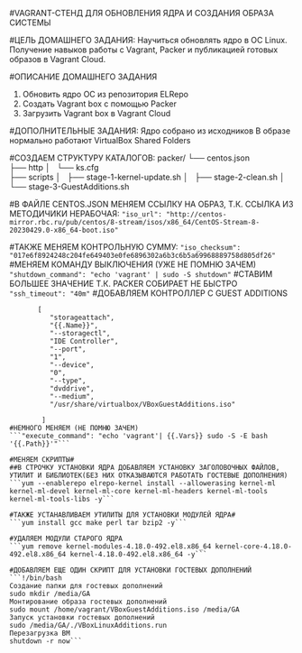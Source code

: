 #VAGRANT-СТЕНД ДЛЯ ОБНОВЛЕНИЯ ЯДРА И СОЗДАНИЯ ОБРАЗА СИСТЕМЫ

#ЦЕЛЬ ДОМАШНЕГО ЗАДАНИЯ:
Научиться обновлять ядро в ОС Linux. Получение навыков работы с Vagrant, Packer и публикацией готовых образов в Vagrant Cloud. 

#ОПИСАНИЕ ДОМАШНЕГО ЗАДАНИЯ
1) Обновить ядро ОС из репозитория ELRepo
2) Создать Vagrant box c помощью Packer
3) Загрузить Vagrant box в Vagrant Cloud

#ДОПОЛНИТЕЛЬНЫЕ ЗАДАНИЯ:
Ядро собрано из исходников
В образе нормально работают VirtualBox Shared Folders

#СОЗДАЕМ СТРУКТУРУ КАТАЛОГОВ:
packer/
    └── centos.json                     
├── http
│   └── ks.cfg                         
├── scripts
│   ├── stage-1-kernel-update.sh
│   ├── stage-2-clean.sh
│   └── stage-3-GuestAdditions.sh

#В ФАЙЛЕ CENTOS.JSON МЕНЯЕМ ССЫЛКУ НА ОБРАЗ, Т.К. ССЫЛКА ИЗ МЕТОДИЧИКИ НЕРАБОЧАЯ:
```"iso_url": "http://centos-mirror.rbc.ru/pub/centos/8-stream/isos/x86_64/CentOS-Stream-8-20230429.0-x86_64-boot.iso"```

#ТАКЖЕ МЕНЯЕМ КОНТРОЛЬНУЮ СУММУ:
```"iso_checksum": "017e6f8924248c204fe649403e0fe6896302a6b3c6b5a69968889758d805df26"```
#МЕНЯЕМ КОМАНДУ ВЫКЛЮЧЕНИЯ (УЖЕ НЕ ПОМНЮ ЗАЧЕМ)
```"shutdown_command": "echo 'vagrant' | sudo -S shutdown"``` 
#СТАВИМ БОЛЬШЕЕ ЗНАЧЕНИЕ Т.К. PACKER СОБИРАЕТ НЕ БЫСТРО
```"ssh_timeout": "40m"```
#ДОБАВЛЯЕМ КОНТРОЛЛЕР С GUEST ADDITIONS
```"vboxmanage": [
       [
          "storageattach",
          "{{.Name}}",
          "--storagectl",
          "IDE Controller",
          "--port",
          "1",
          "--device",
          "0",
          "--type",
          "dvddrive",
          "--medium",
          "/usr/share/virtualbox/VBoxGuestAdditions.iso"

        ]
#НЕМНОГО МЕНЯЕМ (НЕ ПОМНЮ ЗАЧЕМ)        
```"execute_command": "echo 'vagrant'| {{.Vars}} sudo -S -E bash '{{.Path}}'"```

#МЕНЯЕМ СКРИПТЫ# 
##В СТРОЧКУ УСТАНОВКИ ЯДРА ДОБАВЛЯЕМ УСТАНОВКУ ЗАГОЛОВОЧНЫХ ФАЙЛОВ, УТИЛИТ И БИБЛИОТЕК(БЕЗ НИХ ОТКАЗЫВАЮТСЯ РАБОТАТЬ ГОСТЕВЫЕ ДОПОЛНЕНИЯ)
```yum --enablerepo elrepo-kernel install --allowerasing kernel-ml kernel-ml-devel kernel-ml-core kernel-ml-headers kernel-ml-tools kernel-ml-tools-libs -y```

#ТАКЖЕ УСТАНАВЛИВАЕМ УТИЛИТЫ ДЛЯ УСТАНОВКИ МОДУЛЕЙ ЯДРА# 
```yum install gcc make perl tar bzip2 -y```

#УДАЛЯЕМ МОДУЛИ СТАРОГО ЯДРА
```yum remove kernel-modules-4.18.0-492.el8.x86_64 kernel-core-4.18.0-492.el8.x86_64 kernel-4.18.0-492.el8.x86_64 -y```

#ДОБАВЛЯЕМ ЕЩЕ ОДИН СКРИПТ ДЛЯ УСТАНОВКИ ГОСТЕВЫХ ДОПОЛНЕНИЙ
```!/bin/bash
Создание папки для гостевых дополнений
sudo mkdir /media/GA
Монтирование образа гостевых дополнений
sudo mount /home/vagrant/VBoxGuestAdditions.iso /media/GA
Запуск установки гостевых дополнений
sudo /media/GA/./VBoxLinuxAdditions.run
Перезагрузка ВМ
shutdown -r now```
